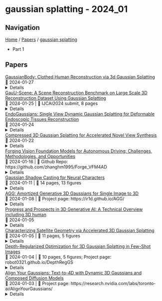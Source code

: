# gaussian splatting - 2024_01

## Navigation

[Home](https://arxcompass.github.io) / [Papers](https://arxcompass.github.io/papers) / [gaussian splatting](https://arxcompass.github.io/papers/gaussian_splatting)

- Part 1

## Papers

<div class="paper-card">
    <div class="paper-title"><a href="http://arxiv.org/abs/2401.09720v2">GaussianBody: Clothed Human Reconstruction via 3d Gaussian Splatting</a></div>
    <div class="paper-meta">
      📅 2024-01-27
    </div>
    <details class="paper-abstract">
      In this work, we propose a novel clothed human reconstruction method called GaussianBody, based on 3D Gaussian Splatting. Compared with the costly neural radiance based models, 3D Gaussian Splatting has recently demonstrated great performance in terms of training time and rendering quality. However, applying the static 3D Gaussian Splatting model to the dynamic human reconstruction problem is non-trivial due to complicated non-rigid deformations and rich cloth details. To address these challenges, our method considers explicit pose-guided deformation to associate dynamic Gaussians across the canonical space and the observation space, introducing a physically-based prior with regularized transformations helps mitigate ambiguity between the two spaces. During the training process, we further propose a pose refinement strategy to update the pose regression for compensating the inaccurate initial estimation and a split-with-scale mechanism to enhance the density of regressed point clouds. The experiments validate that our method can achieve state-of-the-art photorealistic novel-view rendering results with high-quality details for dynamic clothed human bodies, along with explicit geometry reconstruction.
    </details>
</div>
<div class="paper-card">
    <div class="paper-title"><a href="http://arxiv.org/abs/2401.14032v1">GauU-Scene: A Scene Reconstruction Benchmark on Large Scale 3D Reconstruction Dataset Using Gaussian Splatting</a></div>
    <div class="paper-meta">
      📅 2024-01-25
      | 💬 IJCAI2024 submit, 8 pages
    </div>
    <details class="paper-abstract">
      We introduce a novel large-scale scene reconstruction benchmark using the newly developed 3D representation approach, Gaussian Splatting, on our expansive U-Scene dataset. U-Scene encompasses over one and a half square kilometres, featuring a comprehensive RGB dataset coupled with LiDAR ground truth. For data acquisition, we employed the Matrix 300 drone equipped with the high-accuracy Zenmuse L1 LiDAR, enabling precise rooftop data collection. This dataset, offers a unique blend of urban and academic environments for advanced spatial analysis convers more than 1.5 km$^2$. Our evaluation of U-Scene with Gaussian Splatting includes a detailed analysis across various novel viewpoints. We also juxtapose these results with those derived from our accurate point cloud dataset, highlighting significant differences that underscore the importance of combine multi-modal information
    </details>
</div>
<div class="paper-card">
    <div class="paper-title"><a href="http://arxiv.org/abs/2401.13352v1">EndoGaussians: Single View Dynamic Gaussian Splatting for Deformable Endoscopic Tissues Reconstruction</a></div>
    <div class="paper-meta">
      📅 2024-01-24
    </div>
    <details class="paper-abstract">
      The accurate 3D reconstruction of deformable soft body tissues from endoscopic videos is a pivotal challenge in medical applications such as VR surgery and medical image analysis. Existing methods often struggle with accuracy and the ambiguity of hallucinated tissue parts, limiting their practical utility. In this work, we introduce EndoGaussians, a novel approach that employs Gaussian Splatting for dynamic endoscopic 3D reconstruction. This method marks the first use of Gaussian Splatting in this context, overcoming the limitations of previous NeRF-based techniques. Our method sets new state-of-the-art standards, as demonstrated by quantitative assessments on various endoscope datasets. These advancements make our method a promising tool for medical professionals, offering more reliable and efficient 3D reconstructions for practical applications in the medical field.
    </details>
</div>
<div class="paper-card">
    <div class="paper-title"><a href="http://arxiv.org/abs/2401.02436v2">Compressed 3D Gaussian Splatting for Accelerated Novel View Synthesis</a></div>
    <div class="paper-meta">
      📅 2024-01-22
    </div>
    <details class="paper-abstract">
      Recently, high-fidelity scene reconstruction with an optimized 3D Gaussian splat representation has been introduced for novel view synthesis from sparse image sets. Making such representations suitable for applications like network streaming and rendering on low-power devices requires significantly reduced memory consumption as well as improved rendering efficiency. We propose a compressed 3D Gaussian splat representation that utilizes sensitivity-aware vector clustering with quantization-aware training to compress directional colors and Gaussian parameters. The learned codebooks have low bitrates and achieve a compression rate of up to $31\times$ on real-world scenes with only minimal degradation of visual quality. We demonstrate that the compressed splat representation can be efficiently rendered with hardware rasterization on lightweight GPUs at up to $4\times$ higher framerates than reported via an optimized GPU compute pipeline. Extensive experiments across multiple datasets demonstrate the robustness and rendering speed of the proposed approach.
    </details>
</div>
<div class="paper-card">
    <div class="paper-title"><a href="http://arxiv.org/abs/2401.08045v1">Forging Vision Foundation Models for Autonomous Driving: Challenges, Methodologies, and Opportunities</a></div>
    <div class="paper-meta">
      📅 2024-01-16
      | 💬 Github Repo: https://github.com/zhanghm1995/Forge_VFM4AD
    </div>
    <details class="paper-abstract">
      The rise of large foundation models, trained on extensive datasets, is revolutionizing the field of AI. Models such as SAM, DALL-E2, and GPT-4 showcase their adaptability by extracting intricate patterns and performing effectively across diverse tasks, thereby serving as potent building blocks for a wide range of AI applications. Autonomous driving, a vibrant front in AI applications, remains challenged by the lack of dedicated vision foundation models (VFMs). The scarcity of comprehensive training data, the need for multi-sensor integration, and the diverse task-specific architectures pose significant obstacles to the development of VFMs in this field. This paper delves into the critical challenge of forging VFMs tailored specifically for autonomous driving, while also outlining future directions. Through a systematic analysis of over 250 papers, we dissect essential techniques for VFM development, including data preparation, pre-training strategies, and downstream task adaptation. Moreover, we explore key advancements such as NeRF, diffusion models, 3D Gaussian Splatting, and world models, presenting a comprehensive roadmap for future research. To empower researchers, we have built and maintained https://github.com/zhanghm1995/Forge_VFM4AD, an open-access repository constantly updated with the latest advancements in forging VFMs for autonomous driving.
    </details>
</div>
<div class="paper-card">
    <div class="paper-title"><a href="http://arxiv.org/abs/2401.06116v1">Gaussian Shadow Casting for Neural Characters</a></div>
    <div class="paper-meta">
      📅 2024-01-11
      | 💬 14 pages, 13 figures
    </div>
    <details class="paper-abstract">
      Neural character models can now reconstruct detailed geometry and texture from video, but they lack explicit shadows and shading, leading to artifacts when generating novel views and poses or during relighting. It is particularly difficult to include shadows as they are a global effect and the required casting of secondary rays is costly. We propose a new shadow model using a Gaussian density proxy that replaces sampling with a simple analytic formula. It supports dynamic motion and is tailored for shadow computation, thereby avoiding the affine projection approximation and sorting required by the closely related Gaussian splatting. Combined with a deferred neural rendering model, our Gaussian shadows enable Lambertian shading and shadow casting with minimal overhead. We demonstrate improved reconstructions, with better separation of albedo, shading, and shadows in challenging outdoor scenes with direct sun light and hard shadows. Our method is able to optimize the light direction without any input from the user. As a result, novel poses have fewer shadow artifacts and relighting in novel scenes is more realistic compared to the state-of-the-art methods, providing new ways to pose neural characters in novel environments, increasing their applicability.
    </details>
</div>
<div class="paper-card">
    <div class="paper-title"><a href="http://arxiv.org/abs/2401.04099v1">AGG: Amortized Generative 3D Gaussians for Single Image to 3D</a></div>
    <div class="paper-meta">
      📅 2024-01-08
      | 💬 Project page: https://ir1d.github.io/AGG/
    </div>
    <details class="paper-abstract">
      Given the growing need for automatic 3D content creation pipelines, various 3D representations have been studied to generate 3D objects from a single image. Due to its superior rendering efficiency, 3D Gaussian splatting-based models have recently excelled in both 3D reconstruction and generation. 3D Gaussian splatting approaches for image to 3D generation are often optimization-based, requiring many computationally expensive score-distillation steps. To overcome these challenges, we introduce an Amortized Generative 3D Gaussian framework (AGG) that instantly produces 3D Gaussians from a single image, eliminating the need for per-instance optimization. Utilizing an intermediate hybrid representation, AGG decomposes the generation of 3D Gaussian locations and other appearance attributes for joint optimization. Moreover, we propose a cascaded pipeline that first generates a coarse representation of the 3D data and later upsamples it with a 3D Gaussian super-resolution module. Our method is evaluated against existing optimization-based 3D Gaussian frameworks and sampling-based pipelines utilizing other 3D representations, where AGG showcases competitive generation abilities both qualitatively and quantitatively while being several orders of magnitude faster. Project page: https://ir1d.github.io/AGG/
    </details>
</div>
<div class="paper-card">
    <div class="paper-title"><a href="http://arxiv.org/abs/2401.02620v1">Progress and Prospects in 3D Generative AI: A Technical Overview including 3D human</a></div>
    <div class="paper-meta">
      📅 2024-01-05
    </div>
    <details class="paper-abstract">
      While AI-generated text and 2D images continue to expand its territory, 3D generation has gradually emerged as a trend that cannot be ignored. Since the year 2023 an abundant amount of research papers has emerged in the domain of 3D generation. This growth encompasses not just the creation of 3D objects, but also the rapid development of 3D character and motion generation. Several key factors contribute to this progress. The enhanced fidelity in stable diffusion, coupled with control methods that ensure multi-view consistency, and realistic human models like SMPL-X, contribute synergistically to the production of 3D models with remarkable consistency and near-realistic appearances. The advancements in neural network-based 3D storing and rendering models, such as Neural Radiance Fields (NeRF) and 3D Gaussian Splatting (3DGS), have accelerated the efficiency and realism of neural rendered models. Furthermore, the multimodality capabilities of large language models have enabled language inputs to transcend into human motion outputs. This paper aims to provide a comprehensive overview and summary of the relevant papers published mostly during the latter half year of 2023. It will begin by discussing the AI generated object models in 3D, followed by the generated 3D human models, and finally, the generated 3D human motions, culminating in a conclusive summary and a vision for the future.
    </details>
</div>
<div class="paper-card">
    <div class="paper-title"><a href="http://arxiv.org/abs/2401.02588v1">Characterizing Satellite Geometry via Accelerated 3D Gaussian Splatting</a></div>
    <div class="paper-meta">
      📅 2024-01-05
      | 💬 11 pages, 5 figures
    </div>
    <details class="paper-abstract">
      The accelerating deployment of spacecraft in orbit have generated interest in on-orbit servicing (OOS), inspection of spacecraft, and active debris removal (ADR). Such missions require precise rendezvous and proximity operations in the vicinity of non-cooperative, possible unknown, resident space objects. Safety concerns with manned missions and lag times with ground-based control necessitate complete autonomy. This requires robust characterization of the target's geometry. In this article, we present an approach for mapping geometries of satellites on orbit based on 3D Gaussian Splatting that can run on computing resources available on current spaceflight hardware. We demonstrate model training and 3D rendering performance on a hardware-in-the-loop satellite mock-up under several realistic lighting and motion conditions. Our model is shown to be capable of training on-board and rendering higher quality novel views of an unknown satellite nearly 2 orders of magnitude faster than previous NeRF-based algorithms. Such on-board capabilities are critical to enable downstream machine intelligence tasks necessary for autonomous guidance, navigation, and control tasks.
    </details>
</div>
<div class="paper-card">
    <div class="paper-title"><a href="http://arxiv.org/abs/2311.13398v3">Depth-Regularized Optimization for 3D Gaussian Splatting in Few-Shot Images</a></div>
    <div class="paper-meta">
      📅 2024-01-04
      | 💬 10 pages, 5 figures; Project page: robot0321.github.io/DepthRegGS
    </div>
    <details class="paper-abstract">
      In this paper, we present a method to optimize Gaussian splatting with a limited number of images while avoiding overfitting. Representing a 3D scene by combining numerous Gaussian splats has yielded outstanding visual quality. However, it tends to overfit the training views when only a small number of images are available. To address this issue, we introduce a dense depth map as a geometry guide to mitigate overfitting. We obtained the depth map using a pre-trained monocular depth estimation model and aligning the scale and offset using sparse COLMAP feature points. The adjusted depth aids in the color-based optimization of 3D Gaussian splatting, mitigating floating artifacts, and ensuring adherence to geometric constraints. We verify the proposed method on the NeRF-LLFF dataset with varying numbers of few images. Our approach demonstrates robust geometry compared to the original method that relies solely on images. Project page: robot0321.github.io/DepthRegGS
    </details>
</div>
<div class="paper-card">
    <div class="paper-title"><a href="http://arxiv.org/abs/2312.13763v2">Align Your Gaussians: Text-to-4D with Dynamic 3D Gaussians and Composed Diffusion Models</a></div>
    <div class="paper-meta">
      📅 2024-01-03
      | 💬 Project page: https://research.nvidia.com/labs/toronto-ai/AlignYourGaussians/
    </div>
    <details class="paper-abstract">
      Text-guided diffusion models have revolutionized image and video generation and have also been successfully used for optimization-based 3D object synthesis. Here, we instead focus on the underexplored text-to-4D setting and synthesize dynamic, animated 3D objects using score distillation methods with an additional temporal dimension. Compared to previous work, we pursue a novel compositional generation-based approach, and combine text-to-image, text-to-video, and 3D-aware multiview diffusion models to provide feedback during 4D object optimization, thereby simultaneously enforcing temporal consistency, high-quality visual appearance and realistic geometry. Our method, called Align Your Gaussians (AYG), leverages dynamic 3D Gaussian Splatting with deformation fields as 4D representation. Crucial to AYG is a novel method to regularize the distribution of the moving 3D Gaussians and thereby stabilize the optimization and induce motion. We also propose a motion amplification mechanism as well as a new autoregressive synthesis scheme to generate and combine multiple 4D sequences for longer generation. These techniques allow us to synthesize vivid dynamic scenes, outperform previous work qualitatively and quantitatively and achieve state-of-the-art text-to-4D performance. Due to the Gaussian 4D representation, different 4D animations can be seamlessly combined, as we demonstrate. AYG opens up promising avenues for animation, simulation and digital content creation as well as synthetic data generation.
    </details>
</div>
